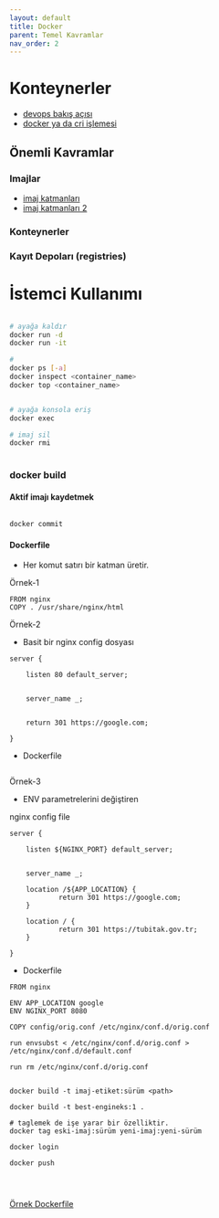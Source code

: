 ```yaml
---
layout: default
title: Docker
parent: Temel Kavramlar
nav_order: 2
---
```


# Konteynerler

* [devops bakış açısı](../kaynaklar/docker-mimari-1.png)  
* [docker ya da cri işlemesi](../kaynaklar/docker-mimari-2.png)

## Önemli Kavramlar

### Imajlar

* [imaj katmanları](../kaynaklar/docker-layers-1.png)  
* [imaj katmanları 2](../kaynaklar/docker-layers-2.png)  

### Konteynerler

### Kayıt Depoları (registries)

# İstemci Kullanımı

```sh

# ayağa kaldır
docker run -d 
docker run -it

# 
docker ps [-a]
docker inspect <container_name>
docker top <container_name>


# ayağa konsola eriş
docker exec 

# imaj sil
docker rmi
 

```

### docker build



#### Aktif imajı kaydetmek

```sh

docker commit 

```

#### Dockerfile

* Her komut satırı bir katman üretir.

Örnek-1

```
FROM nginx
COPY . /usr/share/nginx/html

```

Örnek-2

* Basit bir nginx config dosyası
   
```
server {

    listen 80 default_server;


    server_name _;


    return 301 https://google.com;

}

```
* Dockerfile

```

```

Örnek-3

* ENV parametrelerini değiştiren 

nginx config file

```
server {

    listen ${NGINX_PORT} default_server;


    server_name _;

    location /${APP_LOCATION} { 
            return 301 https://google.com;
    }    

    location / { 
            return 301 https://tubitak.gov.tr;
    }    
    
}

```
* Dockerfile

```
FROM nginx

ENV APP_LOCATION google
ENV NGINX_PORT 8080

COPY config/orig.conf /etc/nginx/conf.d/orig.conf

run envsubst < /etc/nginx/conf.d/orig.conf > /etc/nginx/conf.d/default.conf

run rm /etc/nginx/conf.d/orig.conf


```


```
docker build -t imaj-etiket:sürüm <path>

docker build -t best-engineks:1 .

# taglemek de işe yarar bir özelliktir. 
docker tag eski-imaj:sürüm yeni-imaj:yeni-sürüm 

docker login 

docker push 




```

[Örnek Dockerfile](https://hub.docker.com/_/nginx)

